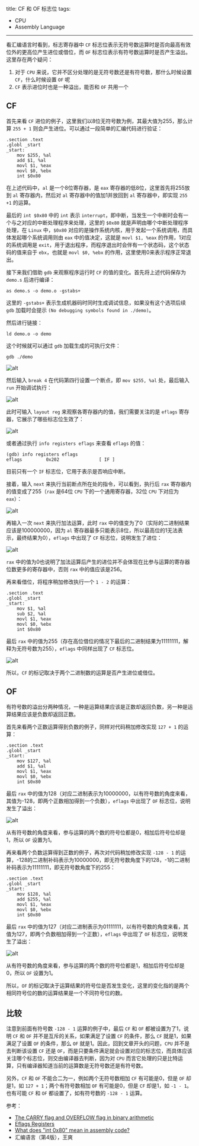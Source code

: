 title: CF 和 OF 标志位
tags:
- CPU
- Assembly Language
---

看汇编语言时看到，标志寄存器中 `CF` 标志位表示无符号数运算时是否向最高有效位外的更高位产生进位或借位，而 `OF` 标志位表示有符号数运算时是否产生溢出。这里存在两个疑问：

1. 对于 `CPU` 来说，它并不区分处理的是无符号数还是有符号数，那什么时候设置 `CF`，什么时候设置 `OF` 呢
2. `CF` 表示进位时也是一种溢出，能否和 `OF` 共用一个

## CF
首先来看 `CF` 进位的例子，这里我们以8位无符号数为例，其最大值为255，那么计算 `255 + 1` 则会产生进位。可以通过一段简单的汇编代码进行验证：

```
.section .text
.globl _start
_start:
    mov $255, %al
    add $1, %al
    movl $1, %eax
    movl $0, %ebx
    int $0x80
```

在上述代码中，`al` 是一个8位寄存器，是 `eax` 寄存器的低8位，这里首先将255放到 `al` 寄存器内，然后对 `al` 寄存器中的值加1并放回到 `al` 寄存器中，即实现 `255 +1` 的运算。

最后的 `int $0x80` 中的 `int` 表示 `interrupt`，即中断，当发生一个中断时会有一个与之对应的中断处理程序来处理，这里的 `$0x80` 就是声明由哪个中断处理程序处理，在 `Linux` 中，`$0x80` 对应的是操作系统内核，用于发起一个系统调用，而具体发起哪个系统调用则由 `eax` 中的值决定，这就是 `movl $1, %eax` 的作用，1对应的系统调用是 `exit`，用于退出程序，而程序退出时会伴有一个状态码，这个状态码的值来自于 `ebx`，也就是 `movl $0, %ebx` 的作用，这里使用0来表示程序正常退出。

接下来我们借助 `gdb` 来观察程序运行时 `CF` 的值的变化。首先将上述代码保存为 `demo.s` 后进行编译：

```
as demo.s -o demo.o -gstabs+
```

这里的 `-gstabs+` 表示生成机器码时同时生成调试信息，如果没有这个选项后续 `gdb` 加载时会提示 `(No debugging symbols found in ./demo)`。

然后进行链接：

```
ld demo.o -o demo
```

这个时候就可以通过 `gdb` 加载生成的可执行文件：

```
gdb ./demo
```

![alt](/images/cf-of-1.png)

然后输入 `break 4` 在代码第四行设置一个断点，即 `mov $255, %al` 处，最后输入 `run` 开始调试执行：

![alt](/images/cf-of-2.png)

此时可输入 `layout reg` 来观察各寄存器内的值，我们需要关注的是 `eflags` 寄存器，它展示了哪些标志位生效了：

![alt](/images/cf-of-3.png)

或者通过执行 `info registers eflags` 来查看 `eflags` 的值：

```
(gdb) info registers eflags
eflags         0x202               [ IF ]
```

目前只有一个 `IF` 标志位，它用于表示是否响应中断。

接着，输入 `next` 来执行当前断点所在处的指令，可以看到，执行后 `rax` 寄存器内的值变成了255（`rax` 是64位 `CPU` 下的一个通用寄存器，32位 `CPU` 下对应为 `eax`）：

![alt](/images/cf-of-4.png)

再输入一次 `next` 来执行加法运算，此时 `rax` 中的值变为了0（实际的二进制结果应该是100000000，因为 `al` 寄存器最多只能表示8位，所以最高位的1无法表示，最终结果为0），`eflags` 中出现了 `CF` 标志位，说明发生了进位：

![alt](/images/cf-of-5.png)

`rax` 中的值为0也说明了加法运算后产生的进位并不会体现在比参与运算的寄存器位数更多的寄存器中，否则 `rax` 中的值应该是256。

再来看借位，将程序稍加修改执行一个 `1 - 2` 的运算：

```
.section .text
.globl _start
_start:
    mov $1, %al
    sub $2, %al
    movl $1, %eax
    movl $0, %ebx
    int $0x80
```

最后 `rax` 中的值为255（存在高位借位的情况下最后的二进制结果为11111111，解释为无符号数为255），`eflags` 中同样出现了 `CF` 标志位。

![alt](/images/cf-of-6.png)

所以，`CF` 的标记取决于两个二进制数的运算是否产生进位或借位。

## OF
有符号数的溢出分两种情况，一种是运算结果应该是正数却返回负数，另一种是运算结果应该是负数却返回正数。

首先来看两个正数运算得到负数的例子，同样对代码稍加修改实现 `127 + 1` 的运算：

```
.section .text
.globl _start
_start:
    mov $127, %al
    add $1, %al
    movl $1, %eax
    movl $0, %ebx
    int $0x80
```

最后 `rax` 中的值为128（对应二进制表示为10000000，以有符号数的角度来看，其值为-128，即两个正数相加得到一个负数），`eflags` 中出现了 `OF` 标志位，说明发生了溢出：

![alt](/images/cf-of-7.png)

从有符号数的角度来看，参与运算的两个数的符号位都是0，相加后符号位却是1，所以 `OF` 设置为1。

再来看两个负数运算得到正数的例子，再次对代码稍加修改实现 `-128 - 1` 的运算，-128的二进制补码表示为10000000，即无符号数角度下的128，-1的二进制补码表示为11111111，即无符号数角度下的255：

```
.section .text
.globl _start
_start:
    mov $128, %al
    add $255, %al
    movl $1, %eax
    movl $0, %ebx
    int $0x80
```

最后 `rax` 中的值为127（对应二进制表示为01111111，以有符号数的角度来看，其值为127，即两个负数相加得到一个正数），`eflags` 中出现了 `OF` 标志位，说明发生了溢出：

![alt](/images/cf-of-8.png)

从有符号数的角度来看，参与运算的两个数的符号位都是1，相加后符号位却是0，所以 `OF` 设置为1。

所以，`OF` 的标记取决于运算结果的符号位是否发生变化，这里的变化指的是两个相同符号位的数的运算结果是一个不同符号位的数。

## 比较
注意到前面有符号数 `-128 - 1` 运算的例子中，最后 `CF` 和 `OF` 都被设置为了1，说明 `CF` 和 `OF` 并不是互斥的关系，如果满足了设置 `CF` 的条件，那么 `CF` 就是1，如果满足了设置 `OF` 的条件，那么 `OF` 就是1。因此，回到文章开头的问题，`CPU` 并不是去判断该设置 `CF` 还是 `OF`，而是只要条件满足就会设置对应的标志位，而具体应该关注哪个标志位，则交由编译器去判断，因为对 `CPU` 而言它处理的只是比特运算，只有编译器知道当前的运算数是无符号数还是有符号数。

另外，`CF` 和 `OF` 不能合二为一，例如两个无符号数相加 `CF` 有可能是0，但是 `OF` 却是1，如 `127 + 1`；两个有符号数相加 `OF` 有可能是0，但是 `CF` 却是1，如 `-1 - 1`。也有可能 `CF` 和 `OF` 都设置了，如有符号数的 `-128 - 1` 运算。

参考：

* [The CARRY flag and OVERFLOW flag in binary arithmetic](http://teaching.idallen.com/dat2343/10f/notes/040_overflow.txt)
* [Eflags Registers](https://niranjanmr.wordpress.com/2016/01/20/eflags-registers/)
* [What does "int 0x80" mean in assembly code?](https://stackoverflow.com/questions/1817577/what-does-int-0x80-mean-in-assembly-code)
* 汇编语言（第4版），王爽